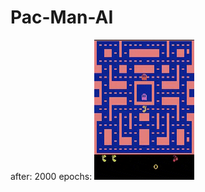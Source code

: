 # Pac-Man-AI

after: 2000 epochs:
![image](https://github.com/jason7580/Pac-Man-AI/blob/main/video-1642597432.gif)
